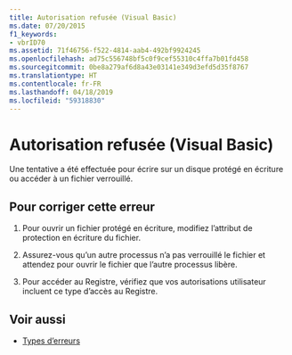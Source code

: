 ```yaml
---
title: Autorisation refusée (Visual Basic)
ms.date: 07/20/2015
f1_keywords:
- vbrID70
ms.assetid: 71f46756-f522-4814-aab4-492bf9924245
ms.openlocfilehash: ad75c556748bf5c0f9cef55310c4ffa7b01fd458
ms.sourcegitcommit: 0be8a279af6d8a43e03141e349d3efd5d35f8767
ms.translationtype: HT
ms.contentlocale: fr-FR
ms.lasthandoff: 04/18/2019
ms.locfileid: "59318830"
---
```

# <a name="permission-denied-visual-basic"></a>Autorisation refusée (Visual Basic)
Une tentative a été effectuée pour écrire sur un disque protégé en écriture ou accéder à un fichier verrouillé.  
  
## <a name="to-correct-this-error"></a>Pour corriger cette erreur  
  
1. Pour ouvrir un fichier protégé en écriture, modifiez l’attribut de protection en écriture du fichier.  
  
2. Assurez-vous qu’un autre processus n’a pas verrouillé le fichier et attendez pour ouvrir le fichier que l’autre processus libère.  
  
3. Pour accéder au Registre, vérifiez que vos autorisations utilisateur incluent ce type d’accès au Registre.  
  
## <a name="see-also"></a>Voir aussi

- [Types d’erreurs](../../../visual-basic/programming-guide/language-features/error-types.md)
